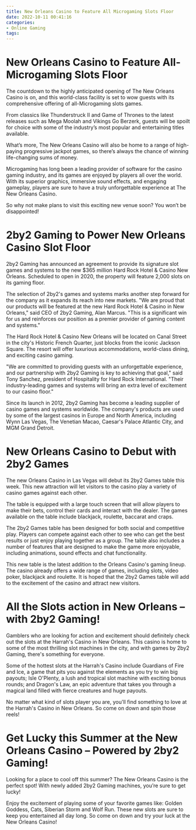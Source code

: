 ```yaml
---
title: New Orleans Casino to Feature All Microgaming Slots Floor
date: 2022-10-11 00:41:16
categories:
- Online Gaming
tags:
---
```



#  New Orleans Casino to Feature All-Microgaming Slots Floor

The countdown to the highly anticipated opening of The New Orleans Casino is on, and this world-class facility is set to wow guests with its comprehensive offering of all-Microgaming slots games.

From classics like Thunderstruck II and Game of Thrones to the latest releases such as Mega Moolah and Vikings Go Berzerk, guests will be spoilt for choice with some of the industry’s most popular and entertaining titles available.

What’s more, The New Orleans Casino will also be home to a range of high-paying progressive jackpot games, so there’s always the chance of winning life-changing sums of money.

Microgaming has long been a leading provider of software for the casino gaming industry, and its games are enjoyed by players all over the world. With its superior graphics, immersive sound effects, and engaging gameplay, players are sure to have a truly unforgettable experience at The New Orleans Casino.

So why not make plans to visit this exciting new venue soon? You won’t be disappointed!

#  2by2 Gaming to Power New Orleans Casino Slot Floor

2by2 Gaming has announced an agreement to provide its signature slot games and systems to the new $365 million Hard Rock Hotel & Casino New Orleans. Scheduled to open in 2020, the property will feature 2,000 slots on its gaming floor.

The selection of 2by2's games and systems marks another step forward for the company as it expands its reach into new markets. "We are proud that our products will be featured at the new Hard Rock Hotel & Casino in New Orleans," said CEO of 2by2 Gaming, Alan Marcus. "This is a significant win for us and reinforces our position as a premier provider of gaming content and systems."

The Hard Rock Hotel & Casino New Orleans will be located on Canal Street in the city's Historic French Quarter, just blocks from the iconic Jackson Square. The resort will offer luxurious accommodations, world-class dining, and exciting casino gaming.

"We are committed to providing guests with an unforgettable experience, and our partnership with 2by2 Gaming is key to achieving that goal," said Tony Sanchez, president of Hospitality for Hard Rock International. "Their industry-leading games and systems will bring an extra level of excitement to our casino floor."

Since its launch in 2012, 2by2 Gaming has become a leading supplier of casino games and systems worldwide. The company's products are used by some of the largest casinos in Europe and North America, including Wynn Las Vegas, The Venetian Macao, Caesar's Palace Atlantic City, and MGM Grand Detroit.

#  New Orleans Casino to Debut with 2by2 Games

The new Orleans Casino in Las Vegas will debut its 2by2 Games table this week. This new attraction will let visitors to the casino play a variety of casino games against each other.

The table is equipped with a large touch screen that will allow players to make their bets, control their cards and interact with the dealer. The games available on the table include blackjack, roulette, baccarat and craps.

The 2by2 Games table has been designed for both social and competitive play. Players can compete against each other to see who can get the best results or just enjoy playing together as a group. The table also includes a number of features that are designed to make the game more enjoyable, including animations, sound effects and chat functionality.

This new table is the latest addition to the Orleans Casino's gaming lineup. The casino already offers a wide range of games, including slots, video poker, blackjack and roulette. It is hoped that the 2by2 Games table will add to the excitement of the casino and attract new visitors.

#  All the Slots action in New Orleans – with 2by2 Gaming!

Gamblers who are looking for action and excitement should definitely check out the slots at the Harrah's Casino in New Orleans. This casino is home to some of the most thrilling slot machines in the city, and with games by 2by2 Gaming, there's something for everyone.

Some of the hottest slots at the Harrah's Casino include Guardians of Fire and Ice, a game that pits you against the elements as you try to win big payouts; Isle O'Plenty, a lush and tropical slot machine with exciting bonus rounds; and Dragon's Law, an epic adventure that takes you through a magical land filled with fierce creatures and huge payouts.

No matter what kind of slots player you are, you'll find something to love at the Harrah's Casino in New Orleans. So come on down and spin those reels!

#  Get Lucky this Summer at the New Orleans Casino – Powered by 2by2 Gaming!

Looking for a place to cool off this summer? The New Orleans Casino is the perfect spot! With newly added 2by2 Gaming machines, you’re sure to get lucky!

Enjoy the excitement of playing some of your favorite games like: Golden Goddess, Cats, Siberian Storm and Wolf Run. These new slots are sure to keep you entertained all day long. So come on down and try your luck at the New Orleans Casino!